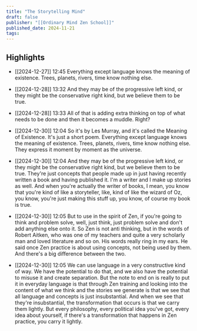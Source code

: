 ```yaml
---
title: "The Storytelling Mind"
draft: false
publisher: "[[Ordinary Mind Zen School]]"
published_date: 2024-11-21
tags:
---
```



## Highlights
* [[2024-12-27]] 12:45  Everything except language knows the meaning of existence. Trees, planets, rivers, time know nothing else.

* [[2024-12-28]] 13:32  And they may be of the progressive left kind, or they might be the conservative right kind, but we believe them to be true.

* [[2024-12-28]] 13:33  All of that is adding extra thinking on top of what needs to be done and then it becomes a muddle. Right?
* [[2024-12-30]] 12:04  So it's by Les Murray, and it's called the Meaning of Existence. It's just a short poem. Everything except language knows the meaning of existence. Trees, planets, rivers, time know nothing else. They express it moment by moment as the universe.

* [[2024-12-30]] 12:04  And they may be of the progressive left kind, or they might be the conservative right kind, but we believe them to be true. They're just concepts that people made up in just having recently written a book and having published it. I'm a writer and I make up stories as well. And when you're actually the writer of books, I mean, you know that you're kind of like a storyteller, like, kind of like the wizard of Oz, you know, you're just making this stuff up, you know, of course my book is true.

* [[2024-12-30]] 12:05  But to use in the spirit of Zen, if you're going to think and problem solve, well, just think, just problem solve and don't add anything else onto it. So Zen is not anti thinking, but in the words of Robert Aitken, who was one of my teachers and quite a very scholarly man and loved literature and so on. His words really ring in my ears. He said once Zen practice is about using concepts, not being used by them. And there's a big difference between the two.

* [[2024-12-30]] 12:05  We can use language in a very constructive kind of way. We have the potential to do that, and we also have the potential to misuse it and create separation. But the note to end on is really to put it in everyday language is that through Zen training and looking into the content of what we think and the stories we generate is that we see that all language and concepts is just insubstantial. And when we see that they're insubstantial, the transformation that occurs is that we carry them lightly. But every philosophy, every political idea you've got, every idea about yourself, if there's a transformation that happens in Zen practice, you carry it lightly.


